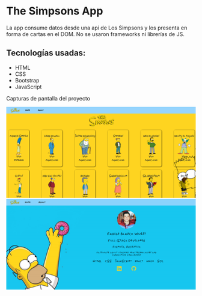 <h1>The Simpsons App</h1>

<p>La app consume datos desde una api de Los Simpsons y los presenta en forma de cartas en el DOM. No se usaron frameworks ni librerías de JS.</p>

<h2>Tecnologías usadas:</h2>

<ul>
  <li>HTML</li>
  <li>CSS</li>
  <li>Bootstrap</li>
  <li>JavaScript</li>
</ul>

<span>Capturas de pantalla del proyecto</span>

<img src="assets/img/Captura de pantalla 2024-04-30 042641.png" alt="Captura de pantalla del proyecto">
<img src="assets/img/Captura de pantalla 2024-04-30 042906.png" alt="Captura de pantalla del proyecto">
